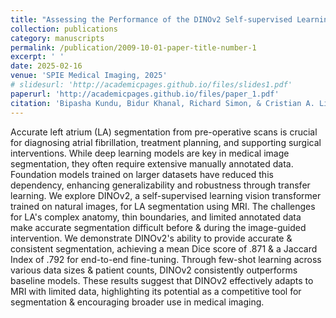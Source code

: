 ```yaml
---
title: "Assessing the Performance of the DINOv2 Self-supervised Learning Vision Transformer Model for the Segmentation of the Left Atrium from MRI Images"
collection: publications
category: manuscripts
permalink: /publication/2009-10-01-paper-title-number-1
excerpt: ' '
date: 2025-02-16
venue: 'SPIE Medical Imaging, 2025'
# slidesurl: 'http://academicpages.github.io/files/slides1.pdf'
paperurl: 'http://academicpages.github.io/files/paper_1.pdf'
citation: 'Bipasha Kundu, Bidur Khanal, Richard Simon, & Cristian A. Linte. &quot;Assessing the Performance of the DINOv2 Self-supervised Learning Vision Transformer Model for the Segmentation of the Left Atrium from MRI Images.&quot; <i>SPIE Medical Imaging'
---
```


Accurate left atrium (LA) segmentation from pre-operative scans is crucial for diagnosing atrial fibrillation, treatment planning, and supporting surgical interventions. While deep learning models are key in medical image segmentation, they often require extensive manually annotated data. Foundation models trained on larger datasets have reduced this dependency, enhancing generalizability and robustness through transfer learning. We explore DINOv2, a self-supervised learning vision transformer trained on natural images, for LA segmentation using MRI. The challenges for LA's complex anatomy, thin boundaries, and limited annotated data make accurate segmentation difficult before & during the image-guided intervention. We demonstrate DINOv2's ability to provide accurate & consistent segmentation, achieving a mean Dice score of .871 & a Jaccard Index of .792 for end-to-end fine-tuning. Through few-shot learning across various data sizes & patient counts, DINOv2 consistently outperforms baseline models. These results suggest that DINOv2 effectively adapts to MRI with limited data, highlighting its potential as a competitive tool for segmentation & encouraging broader use in medical imaging.